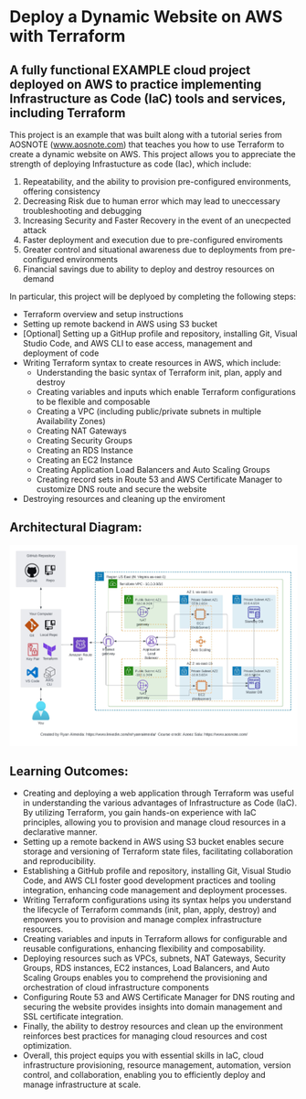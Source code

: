 # Deploy a Dynamic Website on AWS with Terraform 

## A fully functional EXAMPLE cloud project deployed on AWS to practice implementing Infrastructure as Code (IaC) tools and services, including Terraform  

This project is an example that was built along with a tutorial series from AOSNOTE (www.aosnote.com) that teaches you how to use Terraform to create a dynamic website on AWS. This project allows you to appreciate the strength of deploying Infrastucture as code (Iac), which include:

1. Repeatability, and the ability to provision pre-configured environments, offering consistency
2. Decreasing Risk due to human error which may lead to uneccessary troubleshooting and debugging
3. Increasing Security and Faster Recovery in the event of an unecpected attack
4. Faster deployment and execution due to pre-configured enviroments
5. Greater control and situational awareness due to deployments from pre-configured environments
6. Financial savings due to ability to deploy and destroy resources on demand 

In particular, this project will be deplyoed by completing the following steps:

- Terraform overview and setup instructions
- Setting up remote backend in AWS using S3 bucket
- [Optional] Setting up a GitHup profile and repository, installing Git, Visual Studio Code, and AWS CLI to ease access, management and deployment of code
- Writing Terraform syntax to create resources in AWS, which include:
  - Understanding the basic syntax of Terraform init, plan, apply and destroy
  - Creating variables and inputs which enable Terraform configurations to be flexible and composable
  - Creating a VPC (including public/private subnets in multiple Availability Zones)
  - Creating NAT Gateways
  - Creating Security Groups
  - Creating an RDS Instance
  - Creating an EC2 Instance
  - Creating Application Load Balancers and Auto Scaling Groups
  - Creating record sets in Route 53 and AWS Certificate Manager to customize DNS route and secure the website 
- Destroying resources and cleaning up the enviroment

## Architectural Diagram:
![Alt text](reference-architecture.jpeg)

## Learning Outcomes:
- Creating and deploying a web application through Terraform was useful in understanding the various advantages of Infrastructure as Code (IaC). By utilizing Terraform, you gain hands-on experience with IaC principles, allowing you to provision and manage cloud resources in a declarative manner. 
- Setting up a remote backend in AWS using S3 bucket enables secure storage and versioning of Terraform state files, facilitating collaboration and reproducibility. 
- Establishing a GitHub profile and repository, installing Git, Visual Studio Code, and AWS CLI foster good development practices and tooling integration, enhancing code management and deployment processes. 
- Writing Terraform configurations using its syntax helps you understand the lifecycle of Terraform commands (init, plan, apply, destroy) and empowers you to provision and manage complex infrastructure resources. 
- Creating variables and inputs in Terraform allows for configurable and reusable configurations, enhancing flexibility and composability. 
- Deploying resources such as VPCs, subnets, NAT Gateways, Security Groups, RDS instances, EC2 instances, Load Balancers, and Auto Scaling Groups enables you to comprehend the provisioning and orchestration of cloud infrastructure components
- Configuring Route 53 and AWS Certificate Manager for DNS routing and securing the website provides insights into domain management and SSL certificate integration. 
- Finally, the ability to destroy resources and clean up the environment reinforces best practices for managing cloud resources and cost optimization. 
- Overall, this project equips you with essential skills in IaC, cloud infrastructure provisioning, resource management, automation, version control, and collaboration, enabling you to efficiently deploy and manage infrastructure at scale.